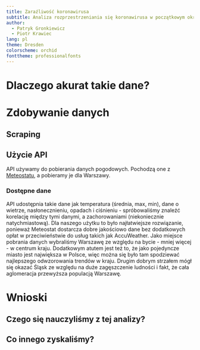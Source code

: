 ```yaml
---
title: Zaraźliwość koronawirusa
subtitle: Analiza rozprzestrzeniania się koronawirusa w początkowym okresie pandemii
author:
  - Patryk Gronkiewicz
  - Piotr Krawiec
lang: pl
theme: Dresden
colorscheme: orchid
fonttheme: professionalfonts
---
```


# Dlaczego akurat takie dane?

# Zdobywanie danych

## Scraping

## Użycie API

API używamy do pobierania danych pogodowych. Pochodzą one z [Meteostatu](https://meteostat.net/en/sources), a pobieramy je dla Warszawy.

### Dostępne dane

API udostępnia takie dane jak temperatura (średnia, max, min), dane o wietrze, nasłonecznieniu, opadach i ciśnieniu - spróbowaliśmy znaleźć korelację między tymi danymi, a zachorowaniami (niekoniecznie natychmiastową). Dla naszego użytku to było najłatwiejsze rozwiązanie, ponieważ Meteostat dostarcza dobre jakościowo dane bez dodatkowych opłat w przeciwieństwie do usług takich jak AccuWeather. Jako miejsce pobrania danych wybraliśmy Warszawę ze względu na bycie - mniej więcej - w centrum kraju. Dodatkowym atutem jest też to, że jako pojedyncze miasto jest największa w Polsce, więc można się było tam spodziewać najlepszego odwzorowania trendów w kraju. Drugim dobrym strzałem mógł się okazać Śląsk ze względu na duże zagęszczenie ludności i fakt, że cała aglomeracja przewyższa populacją Warszawę. 

# Wnioski

## Czego się nauczyliśmy z tej analizy?

## Co innego zyskaliśmy?

